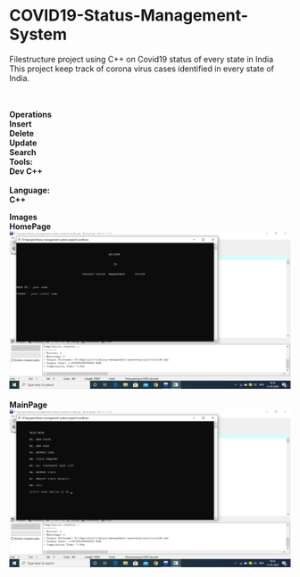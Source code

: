 # COVID19-Status-Management-System
Filestructure project using C++ on Covid19 status of every state in India<br>
This project keep track of corona virus cases identified in every state of India.<br>


<br>
<br>
<b>Operations<br>
<b>Insert<br>Delete<br>Update<br>Search
<br>  
<b>Tools:</b><br>
<b>Dev C++</b><br>
<br>
<b>Language:</b><br>
<b>C++</b>

<b>Images<br>
  HomePage
  ![HomePage](https://github.com/deepakkapse/COVID19-Status-management-system/blob/master/fsprojectpics/Screenshot%20(144).png)
<br>
<br>
  MainPage
  ![MainPage](https://github.com/deepakkapse/COVID19-Status-management-system/blob/master/fsprojectpics/Screenshot%20(145).png)
